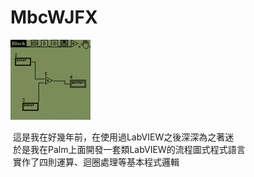 # MbcWJFX
![Alt text](100194_128.gif)
  
  這是我在好幾年前，在使用過LabVIEW之後深深為之著迷  
  於是我在Palm上面開發一套類LabVIEW的流程圖式程式語言  
  實作了四則運算、迴圈處理等基本程式邏輯  
